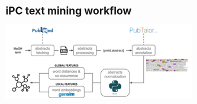 # iPC text mining workflow

![alt text](https://github.com/cirillodavide/ipc_textmining/blob/master/img/iPC_textmining.png?raw=true)
